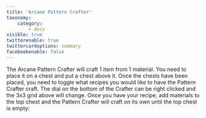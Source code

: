 ```yaml
---
title: 'Arcane Pattern Crafter'
taxonomy:
    category:
        - docs
visible: true
twitterenable: true
twittercardoptions: summary
facebookenable: false
---
```


The Arcane Pattern Crafter will craft 1 item from 1 material. You need to place it on a chest and put a chest above it. Once the chests have been placed, you need to toggle what recipes you would like to have the Pattern Crafter craft. The dial on the bottom of the Crafter can be right clicked and the 3x3 grid above will change. Once you have your recipe, add materials to the top chest and the Pattern Crafter will craft on its own until the top chest is empty: